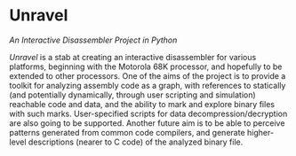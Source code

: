 Unravel
=======

_An Interactive Disassembler Project in Python_

*Unravel* is a stab at creating an interactive disassembler for various platforms, beginning with the Motorola 68K processor, and hopefully to be extended to other processors. One of the aims of the project is to provide a toolkit for analyzing assembly code as a graph, with references to statically (and potentially dynamically, through user scripting and simulation) reachable code and data, and the ability to mark and explore binary files with such marks. User-specified scripts for data decompression/decryption are also going to be supported. Another future aim is to be able to perceive patterns generated from common code compilers, and generate higher-level descriptions (nearer to C code) of the analyzed binary file.

